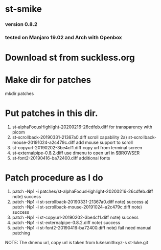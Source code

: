 # st-smike
### version 0.8.2
### tested on Manjaro 19.02 and Arch with Openbox

# Download st from suckless.org

# Make dir for patches
  mkdir patches

# Put patches in this dir. 
  1)  st-alphaFocusHighlight-20200216-26cdfeb.diff  for transparency with picom
  2)  st-scrollback-20190331-21367a0.diff           scroll capability
  2a) st-scrollback-mouse-20191024-a2c479c.diff     add mouse support to scroll
  3)  st-copyurl-20190202-3be4cf1.diff              copy url from terminal screen
  4)  st-externalpipe-0.8.2.diff                    use dmenu to open url in $BROWSER
  5)  st-font2-20190416-ba72400.diff                additional fonts 

# Patch procedure as I do

  1) patch -Np1 -i patches/st-alphaFocusHighlight-20200216-26cdfeb.diff
    note) success
  2) patch -Np1 -i st-scrollback-20190331-21367a0.diff
    note) success
  a) patch -Np1 -i st-scrollback-mouse-20191024-a2c479c.diff
    note) success
  3) patch -Np1 -i st-copyurl-20190202-3be4cf1.diff
    note) success
  4) patch -Np1 -i st-externalpipe-0.8.2.diff
    note) success
  4) patch -Np1 -i st-font2-20190416-ba72400.diff
    note) fail   need manual patching

NOTE: The dmenu url, copy url is taken from lukesmithxyz-s st-luke.git     

  


